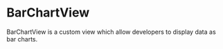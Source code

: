 # BarChartView

BarChartView is a custom view which allow developers to display data as bar charts.
